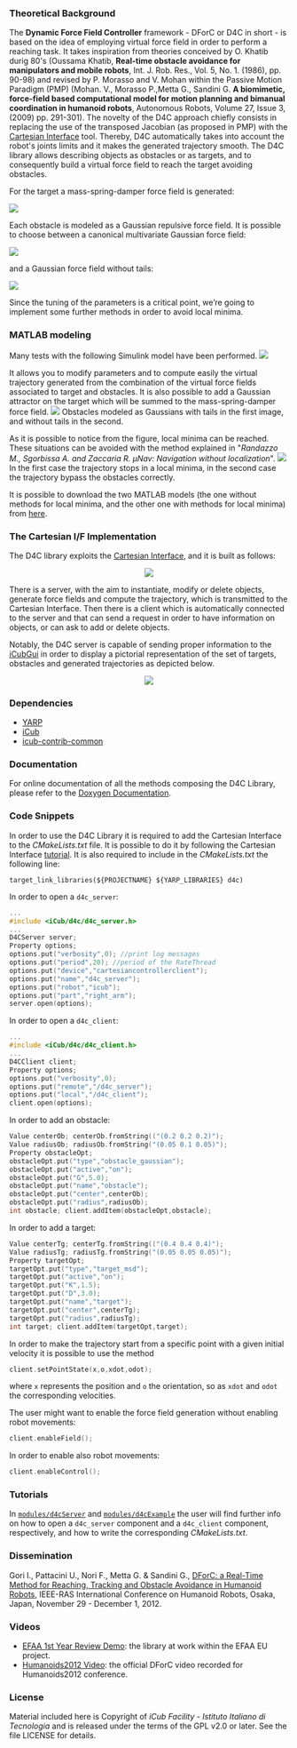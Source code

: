 ### Theoretical Background
The **Dynamic Force Field Controller** framework - DForC or D4C in short - is
based on the idea of employing virtual force field in order to perform a
reaching task. It takes inspiration from theories conceived by O. Khatib durig
80's (Oussama Khatib, **Real-time obstacle avoidance for manipulators and mobile
robots**, Int. J. Rob. Res., Vol. 5, No. 1. (1986), pp. 90-98) and revised by
P. Morasso and V. Mohan within the Passive Motion Paradigm (PMP) (Mohan. V.,
Morasso P.,Metta G., Sandini G. **A biomimetic, force-field based computational
model for motion planning and bimanual coordination in humanoid robots**,
Autonomous Robots, Volume 27, Issue 3, (2009) pp. 291-301). The novelty of the
D4C approach chiefly consists in replacing the use of the transposed Jacobian
(as proposed in PMP) with the [Cartesian Interface](http://wiki.icub.org/iCub/main/dox/html/icub_cartesian_interface.html)
tool. Thereby, D4C automatically takes into account the robot's joints limits
and it makes the generated trajectory smooth. The D4C library allows describing
objects as obstacles or as targets, and to consequently build a virtual force
field to reach the target avoiding obstacles.

For the target a mass-spring-damper force field is generated:

![](https://github.com/robotology/d4c/blob/master/img/MassSpringDump.jpg)

Each obstacle is modeled as a Gaussian repulsive force field. It is possible to
choose between a canonical multivariate Gaussian force field:

![](https://github.com/robotology/d4c/blob/master/img/GaussianForceField.jpg)

and a Gaussian force field without tails:

![](https://github.com/robotology/d4c/blob/master/img/GaussianWithoutTails.jpg)

Since the tuning of the parameters is a critical point, we’re going to implement
some further methods in order to avoid local minima.


### MATLAB modeling
Many tests with the following Simulink model have been performed.
![](https://github.com/robotology/d4c/blob/master/img/SimulinkModel.jpg)

It allows you to modify parameters and to compute easily the virtual trajectory
generated from the combination of the virtual force fields associated to target
and obstacles. It is also possible to add a Gaussian attractor on the target
which will be summed to the mass-spring-damper force field.
![](https://github.com/robotology/d4c/blob/master/img/WithAndWithoutTails.jpg)
Obstacles modeled as Gaussians with tails in the first image, and without tails
in the second.

As it is possible to notice from the figure, local minima can be reached.
These situations can be avoided with the method explained in "_Randazzo M.,
Sgorbissa A. and Zaccaria R. µNav: Navigation without localization_".
![](https://github.com/robotology/d4c/blob/master/img/LocalMinima.jpg)
In the first case the trajectory stops in a local minima, in the second case
the trajectory bypass the obstacles correctly.

It is possible to download the two MATLAB models (the one without methods for
local minima, and the other one with methods for local minima) from [here](http://wiki.icub.org/images/8/83/PmpModels.zip).

### The Cartesian I/F Implementation
The D4C library exploits the [Cartesian Interface](http://wiki.icub.org/iCub/main/dox/html/icub_cartesian_interface.html),
and it is built as follows:
<p align="center">
  <img src="https://github.com/robotology/d4c/blob/master/img/D4C_architecture.jpg"/>
</p>

There is a server, with the aim to instantiate, modify or delete objects, generate
force fields and compute the trajectory, which is transmitted to the Cartesian Interface.
Then there is a client which is automatically connected to the server and that
can send a request in order to have information on objects, or can ask to add or
delete objects.

Notably, the D4C server is capable of sending proper information
to the [iCubGui](http://wiki.icub.org/iCub/main/dox/html/group__icub__gui.html)
in order to display a pictorial representation of the set of targets, obstacles
and generated trajectories as depicted below.
<p align="center">
  <img src="https://github.com/robotology/d4c/blob/master/img/icubgui.jpg"/>
</p>


### Dependencies
- [YARP](https://github.com/robotology/yarp)
- [iCub](https://github.com/robotology/icub-main)
- [icub-contrib-common](https://github.com/robotology/icub-contrib-common)


### Documentation
For online documentation of all the methods composing the D4C Library,
please refer to the [Doxygen Documentation](http://robotology.github.com/d4c).


### Code Snippets
In order to use the D4C Library it is required to add the Cartesian Interface
to the _CMakeLists.txt_ file. It is possible to do it by following the Cartesian
Interface [tutorial](http://wiki.icub.org/iCub/main/dox/html/icub_cartesian_interface.html).
It is also required to include in the _CMakeLists.txt_ the following line:

```CMakeLists
target_link_libraries(${PROJECTNAME} ${YARP_LIBRARIES} d4c)
```

In order to open a `d4c_server`:
```cpp
...
#include <iCub/d4c/d4c_server.h>
...
D4CServer server;
Property options;
options.put("verbosity",0); //print log messages
options.put("period",20); //period of the RateThread
options.put("device","cartesiancontrollerclient");
options.put("name","d4c_server");
options.put("robot","icub");
options.put("part","right_arm");
server.open(options);
```

In order to open a `d4c_client`:
```cpp
...
#include <iCub/d4c/d4c_client.h>
...
D4CClient client;
Property options;
options.put("verbosity",0);
options.put("remote","/d4c_server");
options.put("local","/d4c_client");
client.open(options);
```

In order to add an obstacle:
```cpp
Value centerOb; centerOb.fromString(("(0.2 0.2 0.2)");
Value radiusOb; radiusOb.fromString("(0.05 0.1 0.05)");
Property obstacleOpt;
obstacleOpt.put("type","obstacle_gaussian");
obstacleOpt.put("active","on");
obstacleOpt.put("G",5.0);
obstacleOpt.put("name","obstacle");
obstacleOpt.put("center",centerOb);
obstacleOpt.put("radius",radiusOb);
int obstacle; client.addItem(obstacleOpt,obstacle);
```

In order to add a target:
```cpp
Value centerTg; centerTg.fromString(("(0.4 0.4 0.4)");
Value radiusTg; radiusTg.fromString("(0.05 0.05 0.05)");
Property targetOpt;
targetOpt.put("type","target_msd");
targetOpt.put("active","on");
targetOpt.put("K",1.5);
targetOpt.put("D",3.0);
targetOpt.put("name","target");
targetOpt.put("center",centerTg);
targetOpt.put("radius",radiusTg);
int target; client.addItem(targetOpt,target);
```

In order to make the trajectory start from a specific point with a given initial
velocity it is possible to use the method
```cpp
client.setPointState(x,o,xdot,odot);
```
where `x` represents the position and `o` the orientation, so as `xdot` and
`odot` the corresponding velocities.

The user might want to enable the force field generation without enabling robot movements:
```cpp
client.enableField();
```

In order to enable also robot movements:
```cpp
client.enableControl();
```

### Tutorials
In [`modules/d4cServer`](https://github.com/robotology/d4c/blob/master/modules/d4cServer/main.cpp)
and [`modules/d4cExample`](https://github.com/robotology/d4c/blob/master/modules/d4cExample/main.cpp)
the user will find further info on how to open a `d4c_server` component and a
`d4c_client` component, respectively, and how to write the corresponding
_CMakeLists.txt_.


### Dissemination
Gori I., Pattacini U., Nori F., Metta G. & Sandini G., [DForC: a Real-Time Method for Reaching,
Tracking and Obstacle Avoidance in Humanoid Robots](http://dx.doi.org/10.1109/HUMANOIDS.2012.6651573),
IEEE-RAS International Conference on Humanoid Robots, Osaka, Japan, November 29 - December 1, 2012.


### Videos
- [EFAA 1st Year Review Demo](http://www.youtube.com/watch?v=npBugYmf59U): the
  library at work within the EFAA EU project.
- [Humanoids2012 Video](http://www.youtube.com/watch?v=QR30jnW_bvY): the official
  DForC video recorded for Humanoids2012 conference.


### License

Material included here is Copyright of _iCub Facility - Istituto Italiano di Tecnologia_
and is released under the terms of the GPL v2.0 or later. See the file LICENSE for details.
